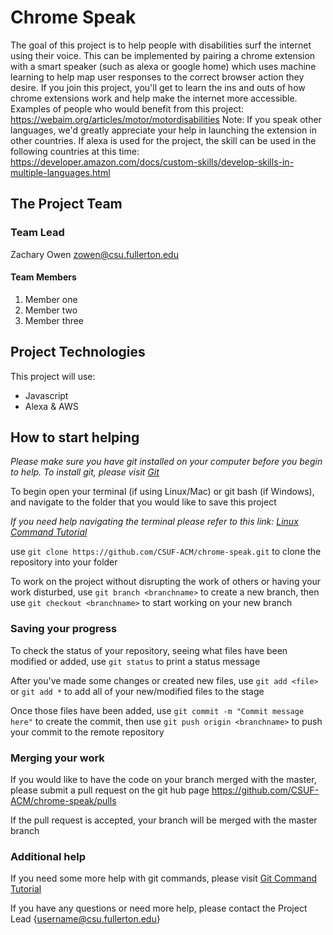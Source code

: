 # Chrome Speak

The goal of this project is to help people with disabilities surf the internet using their voice. This can be implemented by pairing a chrome extension with a smart speaker (such as alexa or google home) which uses machine learning to help map user responses to the correct browser action they desire. If you join this project, you'll get to learn the ins and outs of how chrome extensions work and help make the internet more accessible. Examples of people who would benefit from this project: https://webaim.org/articles/motor/motordisabilities Note: If you speak other languages, we'd greatly appreciate your help in launching the extension in other countries. If alexa is used for the project, the skill can be used in the following countries at this time: https://developer.amazon.com/docs/custom-skills/develop-skills-in-multiple-languages.html

## The Project Team

### Team Lead
Zachary Owen zowen@csu.fullerton.edu
#### Team Members
  1. Member one
  2. Member two
  3. Member three

## Project Technologies

This project will use:
  * Javascript
  * Alexa & AWS

## How to start helping
*Please make sure you have git installed on your computer before you begin to help. To install git, please visit [Git](https://git-scm.com/downloads)*

To begin open your terminal (if using Linux/Mac) or git bash (if Windows), and navigate to the folder that you would like to save this project

*If you need help navigating the terminal please refer to this link: [Linux Command Tutorial](https://maker.pro/linux/tutorial/basic-linux-commands-for-beginners)*

use `git clone https://github.com/CSUF-ACM/chrome-speak.git` to clone the repository into your folder

To work on the project without disrupting the work of others or having your work disturbed, use `git branch <branchname>` to create a new branch, then use `git checkout <branchname>` to start working on your new branch

### Saving your progress

To check the status of your repository, seeing what files have been modified or added, use `git status` to print a status message

After you've made some changes or created new files, use `git add <file>` or `git add *` to add all of your new/modified files to the stage

Once those files have been added, use `git commit -m "Commit message here"` to create the commit, then use `git push origin <branchname>` to push your commit to the remote repository

### Merging your work

If you would like to have the code on your branch merged with the master, please submit a pull request on the git hub page https://github.com/CSUF-ACM/chrome-speak/pulls

If the pull request is accepted, your branch will be merged with the master branch

### Additional help

If you need some more help with git commands, please visit [Git Command Tutorial](https://confluence.atlassian.com/bitbucketserver/basic-git-commands-776639767.html)

If you have any questions or need more help, please contact the Project Lead {username@csu.fullerton.edu}

